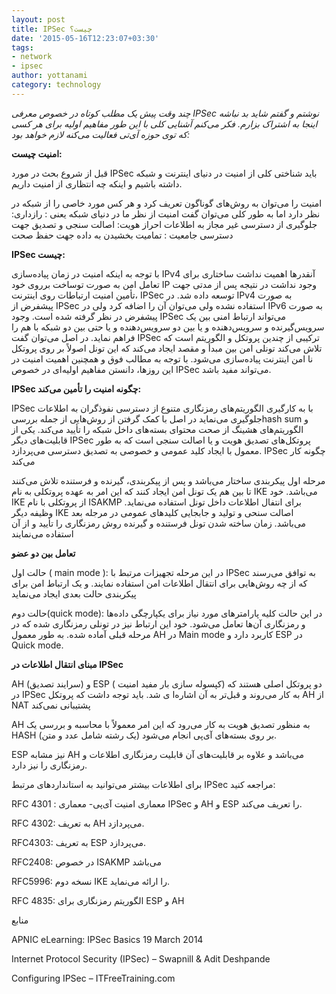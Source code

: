 ```yaml
---
layout: post
title: IPSec چیست؟
date: '2015-05-16T12:23:07+03:30'
tags:
- network
- ipsec
author: yottanami
category: technology
---
```


*چند وقت پیش یک مطلب کوتاه در خصوص معرفی IPSec نوشتم و گفتم شاید بد نباشه اینجا به اشتراک بزارم. فکر می‌کنم آشنایی کلی با این طور مفاهیم اولیه برای هر کسی که توی حوزه آی‌تی فعالیت می‌کنه لازم خواهد بود:*



**امنیت چیست:**

قبل از شروع بحث در مورد IPSec باید شناختی کلی از امنیت در دنیای اینترنت و شبکه داشته باشیم و اینکه چه انتظاری از امنیت داریم.

امنیت را می‌توان به روش‌های گوناگون تعریف کرد و هر کس مورد خاصی را از شبکه در نظر دارد اما به طور کلی می‌توان گفت امنیت از نظر ما در دنیای شبکه یعنی :
رازداری: جلوگیری از دسترسی غیر مجاز به اطلاعات 
احراز هویت: اصالت سنجی و تصدیق جهت دسترسی
جامعیت : تمامیت بخشیدن به داده جهت حفظ صحت



**IPSec چیست:**

با توجه به اینکه امنیت در زمان پیاده‌سازی IPv4 آنقدرها اهمیت نداشت ساختاری برای تعامل امن به صورت توساخت برروی خود IP وجود نداشت در نتیجه پس از مدتی جهت تأمین امنیت ارتباطات روی اینترنت، IPSec توسعه داده شد. در IPv4 به صورت پیشفرض از IPSec استفاده نشده ولی می‌توان آن را اضافه کرد ولی در IPv6 به صورت پیشفرض در نظر گرفته شده است.
وجود IPSec می‌تواند ارتباط امنی بین یک سرویس‌گیرنده و سرویس‌دهنده و یا بین دو سرویس‌دهنده و یا حتی بین دو شبکه با هم را فراهم نماید.
در اصل می‌توان گفت IPSec ترکیبی از چندین پروتکل و الگوریتم است که تلاش می‌کند تونلی امن بین مبدأ و مقصد ایجاد می‌کند که این تونل اصولاً بر روی پروتکل نا امن اینترنت پیاده‌سازی می‌شود.
با توجه به مطالب فوق و همچنین اهمیت امنیت در این روزها، دانستن مفاهیم اولیه‌ای در خصوص IPSec می‌تواند مفید باشد.



**IPSec چگونه امنیت را تأمین می‌کند:**

IPSec با به کارگیری الگوریتم‌های رمزنگاری متنوع از دسترسی نفوذگران به اطلاعات جلوگیری می‌نماید
در اصل با کمک گرفتن از روش‌هایی از جمله بررسیhash sum و الگوریتم‌های هشینگ از صحت محتوای بسته‌های داخل شبکه را تأیید می‌کند.
یکی از قابلیت‌های دیگر IPSec پروتکل‌های تصدیق هویت و یا اصالت سنجی است که به طور معمول با ایجاد کلید عمومی و خصوصی به تصدیق دسترسی می‌پردازد.
IPSec چگونه کار می‌کند

مرحله اول پیکربندی ساختار می‌باشد و پس از پیکربندی، گیرنده و فرستنده تلاش می‌کنند تا بین هم یک تونل امن ایجاد کنند که این  امر به عهده پروتکلی به نام IKE می‌باشد.
خود IKE از پروتکلی با نام ISAKMP برای انتفال اطلاعات داخل تونل استفاده می‌نماید. وظیفه دیگر IKE اصالت سنحی و تولید و جابجایی کلید‌های عمومی در مرجله بعد می‌باشد.
زمان ساخته شدن تونل فرستنده و گیرنده روش رمزنگاری را تأیید و از آن استفاده می‌نمایند



**تعامل بین دو عضو**

حالت اول ( main mode ): در این مرحله تجهیزات مرتبط با IPSec به توافق می‌رسند که از چه روش‌هایی برای انتقال اطلاعات امن استفاده نمایند. و یک ارتباط امن برای پیکربندی حالت بعدی ایجاد می‌نماید

حالت دوم(quick mode): در این حالت کلیه پارامترهای مورد نیاز برای یکپارچگی داده‌ها و رمزنگاری آن‌ها تعامل می‌شود. خود این ارتباط نیز در تونلی رمزنگاری شده که در مرحله قبلی آماده شده.
به طور معمول AH در Main mode کاربرد دارد و ESP در Quick mode.



**مبنای انتقال اطلاعات در IPSec**

AH (سرایند تصدیق) و ESP ( کپسوله سازی بار مفید امنیت) دو پروتکل اصلی هستند که در IPSec به کار می‌روند و قبل‌تر به آن اشاره‌ا ی شد. باید توجه داشت که پروتکل AH از NAT پشتیبانی نمی‌کند

AH به منظور تصدیق هویت به کار می‌رود که این امر معمولاً با محاسبه و بررسی یک HASH (یک رشته شامل عدد و متن) بر روی بسته‌های آی‌پی انجام می‌شود.

 ESP نیز مشابه AH می‌باشد و علاوه بر قابلیت‌های آن قابلیت رمزنگاری اطلاعات و رمزنگاری را نیز دارد.




برای اطلاعات بیشتر می‌توانید به استاندارد‌های مرتبط IPSec مراجعه کنید:


RFC 4301 : معماری امنیت آی‌پی- معماری IPSec و AH و ESP را تعریف می‌کند.

RFC 4302: به تعریف AH می‌پردازد.

RFC4303: به تعریف ESP می‌پردازد.

RFC2408: در خصوص ISAKMP می‌باشد

RFC5996: نسخه دوم IKE را ارائه می‌نماید.

RFC 4835: الگوریتم رمزنگاری برای ESP و AH



منابع 

APNIC eLearning: IPSec Basics 19 March 2014

Internet Protocol Security (IPSec) – Swapnill & Adit Deshpande

Configuring IPSec – ITFreeTraining.com

